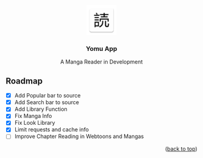 

<!-- PROJECT LOGO -->
<br />
<div align="center">
  <a href="https://github.com/othneildrew/Best-README-Template">
    <img src="app/src/main/res/mipmap-hdpi/ic_launcher.webp" alt="Logo" width="80" height="80">
  </a>

  <h3 align="center">Yomu App</h3>

  <p align="center">
     A Manga Reader in Development
    <br />
  <!--  <a href=""><strong>Explore the docs »</strong></a>
    <br />
    <br />
    <a href="">View Demo</a>
    ·
    <a href="">Report Bug</a>
    ·
    <a href="">Request Feature</a> -->
  </p>
</div>  

<!-- ROADMAP -->
## Roadmap

- [x] Add Popular bar to source
- [x] Add Search bar to source
- [x] Add Library Function
- [x] Fix Manga Info
- [x] Fix Look Library
- [x] Limit requests and cache info
- [ ] Improve Chapter Reading in Webtoons and Mangas

<!--See the [open issues](https://github.com/othneildrew/Best-README-Template/issues) for a full list of proposed features (and known issues). -->

<p align="right">(<a href="#readme-top">back to top</a>)</p>
